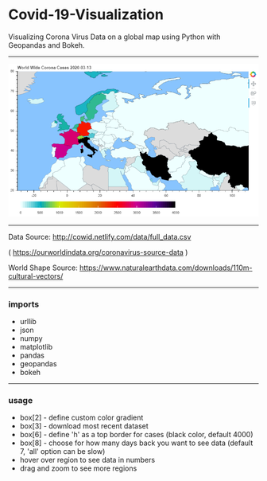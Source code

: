 # Covid-19-Visualization
Visualizing Corona Virus Data on a global map using Python with Geopandas and Bokeh.

---

![example](example.png)

---

Data Source: http://cowid.netlify.com/data/full_data.csv

( https://ourworldindata.org/coronavirus-source-data )

World Shape Source: https://www.naturalearthdata.com/downloads/110m-cultural-vectors/

---

### imports
- urllib
- json
- numpy
- matplotlib
- pandas
- geopandas
- bokeh

---

### usage

- box[2] - define custom color gradient
- box[3] - download most recent dataset
- box[6] - define 'h' as a top border for cases (black color, default 4000)
- box[8] - choose for how many days back you want to see data (default 7, 'all' option can be slow)
- hover over region to see data in numbers
- drag and zoom to see more regions

